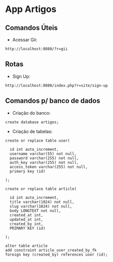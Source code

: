 # App Artigos

## Comandos Úteis

- Acessar Gii:

`http://localhost:8080/?r=gii`

## Rotas

- Sign Up:

`http://localhost:8080/index.php?r=site/sign-up`

## Comandos p/ banco de dados

- Criação do banco:

```
create database artigos;
```

- Criação de tabelas:

```
create or replace table user(

  id int auto_increment,
  username varchar(55) not null,
  password varchar(255) not null,
  auth_key varchar(255) not null,
  access_token varchar(255) not null,
  primary key (id)

);
```

```
create or replace table article(

  id int auto_increment,
  title varchar(1024) not null,
  slug varchar(1024) not null,
  body LONGTEXT not null,
  created_at int,
  updated_at int,
  created_by int,
  PRIMARY KEY (id)
	
);
```

```
alter table article
add constraint article_user_created_by_fk
foreign key (created_by) references user (id);
```
    










